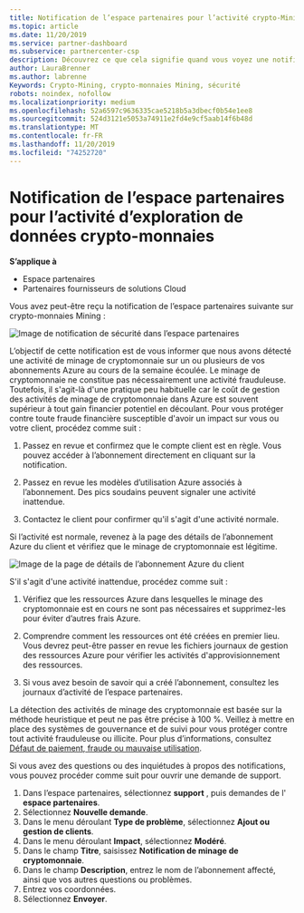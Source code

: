 ```yaml
---
title: Notification de l’espace partenaires pour l’activité crypto-Mining | Espace partenaires
ms.topic: article
ms.date: 11/20/2019
ms.service: partner-dashboard
ms.subservice: partnercenter-csp
description: Découvrez ce que cela signifie quand vous voyez une notification sur l’crypto-monnaies d’exploration de données potentiel (ou l’exploration de données de chiffrement) sur un ou plusieurs de vos abonnements Azure.
author: LauraBrenner
ms.author: labrenne
Keywords: Crypto-Mining, crypto-monnaies Mining, sécurité
robots: noindex, nofollow
ms.localizationpriority: medium
ms.openlocfilehash: 52a6597c9636335cae5218b5a3dbecf0b54e1ee8
ms.sourcegitcommit: 524d3121e5053a74911e2fd4e9cf5aab14f6b48d
ms.translationtype: MT
ms.contentlocale: fr-FR
ms.lasthandoff: 11/20/2019
ms.locfileid: "74252720"
---
```

# <a name="partner-center-notification-for-cryptocurrency-mining-activity"></a>Notification de l’espace partenaires pour l’activité d’exploration de données crypto-monnaies

**S’applique à**

-  Espace partenaires
-  Partenaires fournisseurs de solutions Cloud

Vous avez peut-être reçu la notification de l’espace partenaires suivante sur crypto-monnaies Mining :
 
![Image de notification de sécurité dans l’espace partenaires](images/crypto1.png)

L’objectif de cette notification est de vous informer que nous avons détecté une activité de minage de cryptomonnaie sur un ou plusieurs de vos abonnements Azure au cours de la semaine écoulée. Le minage de cryptomonnaie ne constitue pas nécessairement une activité frauduleuse. Toutefois, il s'agit-là d'une pratique peu habituelle car le coût de gestion des activités de minage de cryptomonnaie dans Azure est souvent supérieur à tout gain financier potentiel en découlant. Pour vous protéger contre toute fraude financière susceptible d'avoir un impact sur vous ou votre client, procédez comme suit :

1.  Passez en revue et confirmez que le compte client est en règle. Vous pouvez accéder à l’abonnement directement en cliquant sur la notification.

2.  Passez en revue les modèles d’utilisation Azure associés à l’abonnement. Des pics soudains peuvent signaler une activité inattendue.

3.  Contactez le client pour confirmer qu'il s'agit d'une activité normale.

Si l’activité est normale, revenez à la page des détails de l’abonnement Azure du client et vérifiez que le minage de cryptomonnaie est légitime. 


![Image de la page de détails de l’abonnement Azure du client](images/crypto2.png)

S'il s'agit d'une activité inattendue, procédez comme suit :

1.  Vérifiez que les ressources Azure dans lesquelles le minage des cryptomonnaie est en cours ne sont pas nécessaires et supprimez-les pour éviter d’autres frais Azure.

2.  Comprendre comment les ressources ont été créées en premier lieu. Vous devrez peut-être passer en revue les fichiers journaux de gestion des ressources Azure pour vérifier les activités d'approvisionnement des ressources.

3.  Si vous avez besoin de savoir qui a créé l’abonnement, consultez les journaux d’activité de l’espace partenaires.

La détection des activités de minage des cryptomonnaie est basée sur la méthode heuristique et peut ne pas être précise à 100 %. Veillez à mettre en place des systèmes de gouvernance et de suivi pour vous protéger contre tout activité frauduleuse ou illicite. Pour plus d’informations, consultez [Défaut de paiement, fraude ou mauvaise utilisation](https://docs.microsoft.com/partner-center/non-payment--fraud--or-misuse).

Si vous avez des questions ou des inquiétudes à propos des notifications, vous pouvez procéder comme suit pour ouvrir une demande de support.

1.  Dans l’espace partenaires, sélectionnez **support** , puis demandes de l' **espace partenaires**.
3.  Sélectionnez **Nouvelle demande**. 
4.  Dans le menu déroulant **Type de problème**, sélectionnez **Ajout ou gestion de clients**.
5.  Dans le menu déroulant **Impact**, sélectionnez **Modéré**.
6.  Dans le champ **Titre**, saisissez **Notification de minage de cryptomonnaie**.
7.  Dans le champ **Description**, entrez le nom de l’abonnement affecté, ainsi que vos autres questions ou problèmes. 
8.  Entrez vos coordonnées.
9.  Sélectionnez **Envoyer**.



